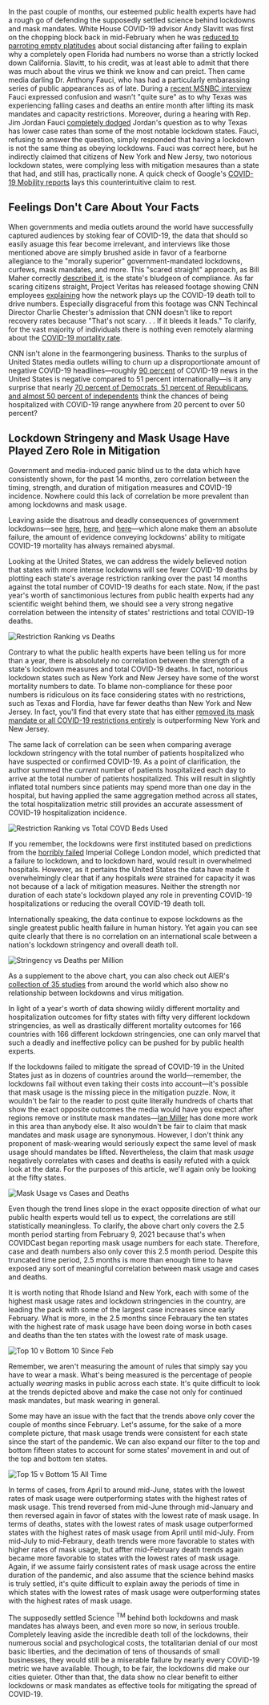 In the past couple of months, our esteemed public health experts have had a rough go of defending the supposedly settled science behind lockdowns and mask mandates.
White House COVID-19 advisor Andy Slavitt was first on the chopping block back in mid-February when he was [reduced to parroting empty platitudes](https://twitter.com/tomselliott/status/1362048016560062466?s=20) about social distancing after failing to explain why a completely open Florida had numbers no worse than a strictly locked down California. Slavitt, to his credit, was at least able to admit that there was much about the virus we think we know and can preict. Then came media darling Dr. Anthony Fauci, who has had a particularly embarassing series of public appearances as of late. During a [recent MSNBC interview](https://twitter.com/Breaking911/status/1381073146590208000?s=20) Fauci expressed confusion and wasn't "quite sure" as to why Texas was experiencing falling cases and deaths an entire month after lifting its mask mandates and capacity restrictions. Moreover, during a hearing with Rep. Jim Jordan Fauci [completely dodged](https://twitter.com/BreitbartNews/status/1382818277399748611?s=20) Jordan's question as to why Texas has lower case rates than some of the most notable lockdown states. Fauci, refusing to answer the question, simply responded that having a lockdown is not the same thing as obeying lockdowns. Fauci was correct here, but he indirectly claimed that citizens of New York and New Jersy, two notorious lockdown states, were complying less with mitigation mesaures than a state that had, and still has, practically none. A quick check of Google's [COVID-19 Mobility reports](https://www.google.com/covid19/mobility/) lays this counterintuitive claim to rest.

## Feelings Don't Care About Your Facts

When governments and media outlets around the world have successfully captured audiences by stoking fear of COVID-19, the data that should so easily asuage this fear become irrelevant, and interviews like those mentioned above are simply brushed aside in favor of a fearborne allegiance to the "morally superior" government-mandated lockdowns, curfews, mask mandates, and more. This "scared straight" approach, as Bill Maher correctly [described it](https://www.youtube.com/watch?v=Qp3gy_CLXho), is the state's bludgeon of compliance. As far scaring citizens straight, Project Veritas has released footage showing CNN employees [explaining](https://nypost.com/2021/04/14/cnn-staffer-tells-project-veritas-network-played-up-covid-19-death-toll-for-ratings/) how the network plays up the COVID-19 death toll to drive numbers. Especially disgraceful from this footage was CNN Techincal Director Charlie Chester's admission that CNN doesn't like to report recovery rates because "That's not scary. . . If it bleeds it leads." To clarify, for the vast majority of individuals there is nothing even remotely alarming about the [COVID-19 mortality rate](https://user-images.githubusercontent.com/5093552/115962754-d3f0ac80-a4ea-11eb-8347-b31d43afff59.png).

CNN isn't alone in the fearmongering business. Thanks to the surplus of United States media outlets willing to churn up a disproportionate amount of negative COVID-19 headlines&mdash;roughly [90 percent](https://www.nytimes.com/2021/03/24/world/covid-coverage-by-the-us-national-media-is-an-outlier-a-study-finds.html) of COVID-19 news in the United States is negative compared to 51 percent internationally&mdash;is it any surprise that nearly [70 percent of Democrats, 51 percent of Republicans, and almost 50 percent of independents](https://www.nytimes.com/2021/03/18/briefing/atlanta-shootings-kamala-harris-tax-deadline-2021.html) think the chances of being hospitalized with COVID-19 range anywhere from 20 percent to over 50 percent? 

## Lockdown Stringeny and Mask Usage Have Played Zero Role in Mitigation

Government and media-induced panic blind us to the data which have consistently shown, for the past 14 months, zero correlation between the timing, strength, and duration of mitigation measures and COVID-19 incidence. Nowhere could this lack of correlation be more prevalent than among lockdowns and mask usage.

Leaving aside the disatrous and deadly consequences of government lockdowns&mdash;see [here](https://rationalground.com/lockdowns-pros-and-cons/), [here](https://collateralglobal.org/research), and [here](http://thepriceofpanic.com)&mdash;which alone make them an absolute failure, the amount of evidence conveying lockdowns' ability to mitigate COVID-19 mortality has always remained abysmal. 

Looking at the United States, we can address the widely believed notion that states with more intense lockdowns will see fewer COVID-19 deaths by plotting each state's average restriction ranking over the past 14 months against the total number of COVID-19 deaths for each state. Now, if the past year's worth of sanctimonious lectures from public health experts had any scientific weight behind them, we should see a very strong negative correlation between the intensity of states' restrictions and total COVID-19 deaths.

![Restriction Ranking vs Deaths](https://user-images.githubusercontent.com/5093552/115307212-e196e280-a136-11eb-8ca9-7c4751380613.png)

Contrary to what the public health experts have been telling us for more than a year, there is absolutely no correlation between the strength of a state's lockdown measures and total COVID-19 deaths. In fact, notorious lockdown states such as New York and New Jersey have some of the worst mortality numbers to date. To blame non-compliance for these poor numbers is ridiculous on its face considering states with no restrictions, such as Texas and Flordia, have far fewer deaths than New York and New Jersey. In fact, you'll find that every state that has either [removed its mask mandate or all COVID-19 restrictions entirely](https://pbs.twimg.com/media/EyfzUnXUcAIvi8a?format=jpg&name=large) is outperforming New York and New Jersey.

The same lack of correlation can be seen when comparing average lockdown stringency with the total number of patients hospitalized who have suspected or confirmed COVID-19. As a point of clarification, the author summed the *current* number of patients hospitalized each day to arrive at the total number of patients hospitalized. This will result in slightly inflated total numbers since patients may spend more than one day in the hospital, but having applied the same aggregation method across all states, the total hospitalization metric still provides an accurate assessment of COVID-19 hospitalization incidence.

![Restriction Ranking vs Total COVD Beds Used](https://user-images.githubusercontent.com/5093552/115312107-be703100-a13e-11eb-8b5f-c5a323b1f0a2.png)

If you remember, the lockdowns were first instituted based on predictions from the [horribly failed](https://www.aier.org/article/the-disease-models-were-tested-and-failed-massively/) Imperial College London model, which predicted that a failure to lockdown, and to lockdown hard, would result in overwhelmed hospitals. However, as it pertains the United States the data have made it overwhelmingly clear that if any hospitals *were* strained for capacity it was not because of a lack of mitigation measures. Neither the strength nor duration of each state's lockdown played any role in preventing COVID-19 hospitalizations or reducing the overall COVID-19 death toll. 

Internationally speaking, the data continue to expose lockdowns as the single greatest public health failure in human history. Yet again you can see quite clearly that there is no correlation on an international scale between a nation's lockdown stringency and overall death toll. 

![Stringency vs Deaths per Million](https://user-images.githubusercontent.com/5093552/115928867-d3a5d200-a454-11eb-949a-39e8dd4cbda6.png)

As a supplement to the above chart, you can also check out AIER's [collection of 35 studies](https://www.aier.org/article/lockdowns-do-not-control-the-coronavirus-the-evidence/) from around the world which also show no relationship between lockdowns and virus mitigation. 

In light of a year's worth of data showing wildly different mortality and hospitalization outcomes for fifty states with fifty very different lockdown stringencies, as well as drastically different mortality outcomes for 166 countries with 166 different lockdown stringencies, one can only marvel that such a deadly and ineffective policy can be pushed for by public health experts. 

If the lockdowns failed to mitigate the spread of COVID-19 in the United States just as in dozens of countries around the world&mdash;remember, the lockdowns fail without even taking their costs into account&mdash;it's possible that mask usage is the missing piece in the mitigation puzzle. Now, it wouldn't be fair to the reader to post quite literally hundreds of charts that show the exact opposite outcomes the media would have you expect after regions remove or institute mask mandates&mdash;[Ian Miller](https://twitter.com/ianmSC/media) has done more work in this area than anybody else. It also wouldn't be fair to claim that mask mandates and mask usage are synonymous. However, I don't think any proponent of mask-wearing would seriously expect the same level of mask usage should mandates be lifted. Nevertheless, the claim that mask *usage* negatively correlates with cases and deaths is easily refuted with a quick look at the data. For the purposes of this article, we'll again only be looking at the fifty states.

![Mask Usage vs Cases and Deaths](https://user-images.githubusercontent.com/5093552/115935221-b545d380-a460-11eb-8372-c2771ee54cbb.png)

Even though the trend lines slope in the exact opposite direction of what our public health experts would tell us to expect, the correlations are still statistically meaningless. To clarify, the above chart only covers the 2.5 month period starting from February 9, 2021 because that's when COVIDCast began reporting mask usage numbers for each state. Therefore, case and death numbers also only cover this 2.5 month period. Despite this truncated time period, 2.5 months is more than enough time to have exposed any sort of meaningful correlation between mask usage and cases and deaths.

It is worth noting that Rhode Island and New York, each with some of the highest mask usage rates and lockdown stringencies in the country, are leading the pack with some of the largest case increases since early February. What is more, in the 2.5 months since Febrauary the ten states with the highest rate of mask usage have been doing worse in both cases and deaths than the ten states with the lowest rate of mask usage.

![Top 10 v Bottom 10 Since Feb](https://user-images.githubusercontent.com/5093552/115962198-309e9800-a4e8-11eb-91a6-ae17ff07a870.png)

Remember, we aren't measuring the amount of rules that simply say you have to wear a mask. What's being measured is the percentage of people actually *wearing* masks in public across each state. It's quite difficult to look at the trends depicted above and make the case not only for continued mask mandates, but mask wearing in general.  

Some may have an issue with the fact that the trends above only cover the couple of months since February. Let's assume, for the sake of a more complete picture, that mask usage trends were consistent for each state since the start of the pandemic. We can also expand our filter to the top and bottom fifteen states to account for some states' movement in and out of the top and bottom ten states. 

![Top 15 v Bottom 15 All Time](https://user-images.githubusercontent.com/5093552/115962115-d3a2e200-a4e7-11eb-81a1-3aeb345c2687.png)

In terms of cases, from April to around mid-June, states with the lowest rates of mask usage were outperforming states with the highest rates of mask usage. This trend reversed from mid-June through mid-January and then reversed again in favor of states with the lowest rate of mask usage. In terms of deaths, states with the lowest rates of mask usage outperformed states with the highest rates of mask usage from April until mid-July. From mid-July to mid-Febraury, death trends were more favorable to states with higher rates of mask usage, but affter mid-February death trends again became more favorable to states with the lowest rates of mask usage. Again, if we assume fairly consistent rates of mask usage across the entire duration of the pandemic, and also assume that the science behind masks is truly settled, it's quite difficult to explain away the periods of time in which states with the lowest rates of mask usage were outperforming states with the highest rates of mask usage.

The supposedly settled Science <sup>TM</sup> behind both lockdowns and mask mandates has always been, and even more so now, in serious trouble. Completely leaving aside the incredible death toll of the lockdowns, their numerous social and psychological costs, the totalitarian denial of our most basic liberties, and the decimation of tens of thousands of small businesses, they would still be a miserable failure by nearly every COVID-19 metric we have available. Though, to be fair, the lockdowns did make our cities quieter. Other than that, the data show no clear benefit to either lockdowns or mask mandates as effective tools for mitigating the spread of COVID-19.
